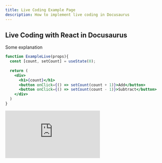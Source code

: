 ```yaml
---
title: Live Coding Example Page
description: How to implement live coding in Docusaurus
---
```


## Live Coding with React in Docusaurus

Some explanation

```jsx live
function ExampleLive(props){
  const [count, setCount] = useState(0);
  
  return (
    <div>
      <h1>{count}</h1>
      <button onClick={() => setCount(count + 1)}>Add</button>
      <button onClick={() => setCount(count - 1)}>Subtract</button>
    </div>
  )
}

```

<iframe  style={{ height: "300px", width: "100%" }} scrolling="no" title="Untitled" src="https://codepen.io/iqmalr/embed/abMQaGX?default-tab=html%2Cresult" frameborder="no" loading="lazy" allowtransparency="true" allowfullscreen="true">
  See the Pen <a href="https://codepen.io/iqmalr/pen/abMQaGX">
  Untitled</a> by iqmalr (<a href="https://codepen.io/iqmalr">@iqmalr</a>)
  on <a href="https://codepen.io">CodePen</a>.
</iframe>